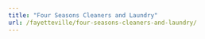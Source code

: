 ```yaml
---
title: "Four Seasons Cleaners and Laundry"
url: /fayetteville/four-seasons-cleaners-and-laundry/
---
```

